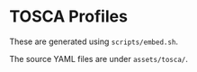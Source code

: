 TOSCA Profiles
==============

These are generated using `scripts/embed.sh`.

The source YAML files are under `assets/tosca/`.
